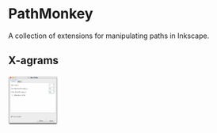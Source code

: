 # PathMonkey

A collection of extensions for manipulating paths in Inkscape.

## X-agrams

<img src="images/sstar-6-options.png" width="100px">

